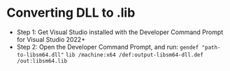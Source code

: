# Converting DLL to .lib
* Step 1: Get Visual Studio installed with the Developer Command Prompt for Visual Studio 2022+
* Step 2: Open the Developer Command Prompt, and run: 
```gendef "path-to-libsm64.dll"```
```lib /machine:x64 /def:output-libsm64-dll.def /out:libsm64.lib```

